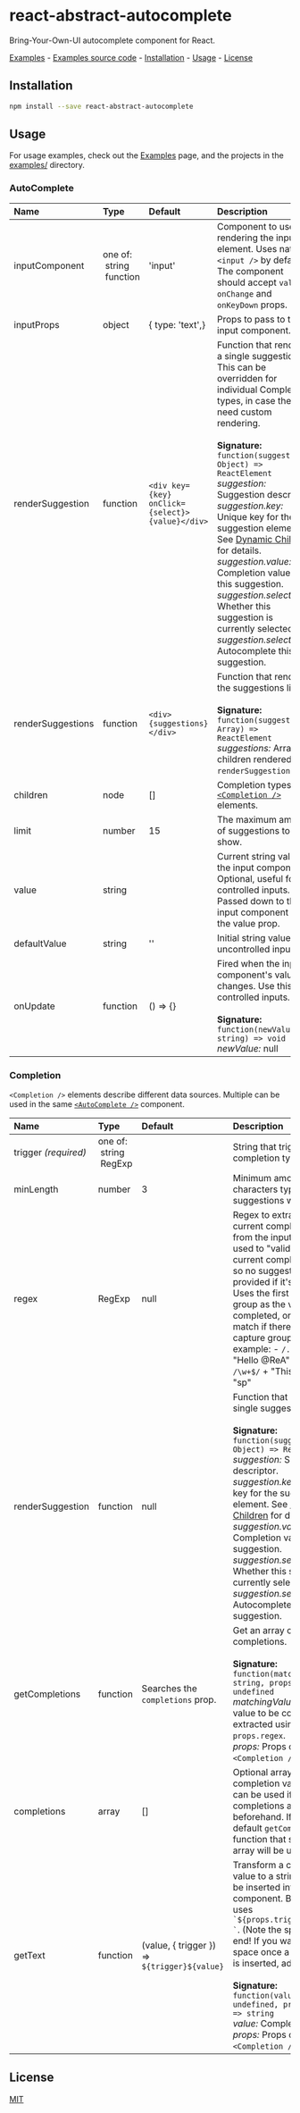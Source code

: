 # react-abstract-autocomplete

Bring-Your-Own-UI autocomplete component for React.

[Examples] - [Examples source code] - [Installation] - [Usage] - [License]

## Installation

```bash
npm install --save react-abstract-autocomplete
```

## Usage

For usage examples, check out the [Examples] page, and the projects in the
[examples/][Examples source code] directory.

<!-- Docs are generated using `npm run docs` and copy-pasted here: -->

### AutoComplete
| Name | Type | Default | Description |
|:-----|:-----|:-----|:-----|
| inputComponent | one of:<br>&nbsp;string<br>&nbsp;function<br> | 'input' | Component to use for rendering the input element. Uses native `<input />` by default.<br>The component should accept `value`, `onChange` and `onKeyDown` props. |
| inputProps | object | {  type: 'text',} | Props to pass to the input component. |
| renderSuggestion | function | `<div key={key} onClick={select}>{value}</div>` | Function that renders a single suggestion. This can be overridden for individual Completion types, in case they need custom rendering.<br><br>**Signature:**<br>`function(suggestion: Object) => ReactElement`<br>*suggestion:* Suggestion descriptor.<br>*suggestion.key:* Unique key for the suggestion element.     See [Dynamic Children](https://facebook.github.io/react/docs/multiple-components.html#dynamic-children)     for details.<br>*suggestion.value:* Completion value of this suggestion.<br>*suggestion.selected:* Whether this suggestion is     currently selected.<br>*suggestion.select:* Autocomplete this suggestion. |
| renderSuggestions | function | `<div>{suggestions}</div>` | Function that renders the suggestions list.<br><br>**Signature:**<br>`function(suggestions: Array) => ReactElement`<br>*suggestions:* Array of children rendered by     `renderSuggestion`. |
| children | node | [] | Completion types as [`<Completion />`][Completion] elements. |
| limit | number | 15 | The maximum amount of suggestions to show. |
| value | string |  | Current string value of the input component. Optional, useful for controlled inputs. Passed down to the input component as the value prop. |
| defaultValue | string | '' | Initial string value for uncontrolled inputs. |
| onUpdate | function | () => {} | Fired when the input component's value changes. Use this for controlled inputs.<br><br>**Signature:**<br>`function(newValue: string) => void`<br>*newValue:* null |

### Completion

`<Completion />` elements describe different data sources. Multiple can be
used in the same [`<AutoComplete />`][AutoComplete] component.

| Name | Type | Default | Description |
|:-----|:-----|:-----|:-----|
| trigger _(required)_ | one of:<br>&nbsp;string<br>&nbsp;RegExp<br> |  | String that triggers this completion type. |
| minLength | number | 3 | Minimum amount of characters typed before suggestions will be given. |
| regex | RegExp | null | Regex to extract the current completion value from the input. Can also be used to "validate" the current completion value, so no suggestions will be provided if it's "invalid".<br>Uses the first capture group as the value to be completed, or the full match if there are no capture groups. For example:  - `/.*(@.*?)$/` + "Hello @ReA" → "@ReA"  - `/\w+$/` + "This is sp" → "sp" |
| renderSuggestion | function | null | Function that renders a single suggestion.<br><br>**Signature:**<br>`function(suggestion: Object) => ReactElement`<br>*suggestion:* Suggestion descriptor.<br>*suggestion.key:* Unique key for the suggestion element.     See [Dynamic Children](https://facebook.github.io/react/docs/multiple-components.html#dynamic-children)     for details.<br>*suggestion.value:* Completion value of this suggestion.<br>*suggestion.selected:* Whether this suggestion is     currently selected.<br>*suggestion.select:* Autocomplete this suggestion. |
| getCompletions | function | Searches the `completions` prop. | Get an array of possible completions.<br><br>**Signature:**<br>`function(matchingValue: string, props: Object) => undefined`<br>*matchingValue:* Current value to be completed, as     extracted using `props.regex`.<br>*props:* Props of this `<Completion />` element. |
| completions | array | [] | Optional array of completion values. This can be used if all possible completions are known beforehand. If provided, a default `getCompletions` function that searches this array will be used. |
| getText | function | (value, { trigger }) => `${trigger}${value} ` | Transform a completion value to a string that will be inserted into the input component. By default, uses ``` `${props.trigger}${value} ` ```. (Note the space at the end! If you want to add a space once a completion is inserted, add it here.)<br><br>**Signature:**<br>`function(value: undefined, props: Object) => string`<br>*value:* Completion value.<br>*props:* Props of this `<Completion />` element. |

## License

[MIT]

[Examples]: https://goto-bus-stop.github.io/react-abstract-autocomplete/examples
[Examples source code]: ./examples
[Installation]: #installation
[Usage]: #usage
[AutoComplete]: #autocomplete
[Completion]: #completion
[License]: #license
[Dynamic Children]: https://facebook.github.io/react/docs/multiple-components.html#dynamic-children
[MIT]: ./LICENSE
